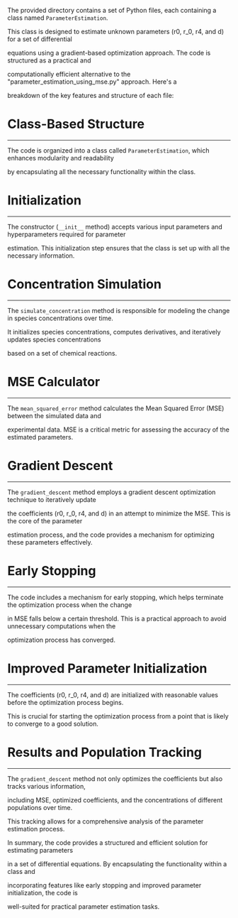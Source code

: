 
The provided directory contains a set of Python files, each containing a class named `ParameterEstimation`.

This class  is designed  to  estimate  unknown  parameters  (r0, r_0, r4, and d) for a set of differential

equations  using a  gradient-based  optimization  approach.  The code  is  structured  as  a practical and

computationally  efficient  alternative  to the  "parameter_estimation_using_mse.py"  approach.  Here's  a

breakdown of the key features and structure of each file:


# Class-Based Structure
----------------------------------------------------------------------------------------------------------
The code is organized into a class called `ParameterEstimation`, which enhances modularity and readability

by encapsulating all the necessary functionality within the class.


# Initialization
--------------------------------------------------------------------------------------------------------------
The constructor (`__init__` method) accepts various input parameters and hyperparameters required for parameter

estimation. This initialization step ensures that the class is set up with all the necessary information.


# Concentration Simulation
--------------------------------------------------------------------------------------------------------------
The `simulate_concentration` method is responsible for modeling the change in species concentrations over time.

It initializes species concentrations,  computes derivatives,  and iteratively  updates species concentrations

based on a set of chemical reactions.


# MSE Calculator
---------------------------------------------------------------------------------------------------------------
The `mean_squared_error` method calculates the Mean Squared Error (MSE) between the simulated data and

experimental data. MSE is a critical metric for assessing the accuracy of the estimated parameters.



# Gradient Descent
--------------------------------------------------------------------------------------------------------------
The `gradient_descent` method employs  a  gradient descent optimization technique  to  iteratively  update

the coefficients (r0, r_0, r4, and d) in an attempt to minimize the MSE. This is the core of the parameter

estimation process, and the code provides a mechanism for optimizing these parameters effectively.



# Early Stopping
----------------------------------------------------------------------------------------------------------------
The code includes a mechanism for early stopping, which helps terminate the optimization process when the change

in MSE falls below a certain threshold. This is a practical approach to avoid unnecessary  computations when the

optimization process has converged.



# Improved Parameter Initialization
------------------------------------------------------------------------------------------------------------------
The coefficients (r0, r_0, r4, and d) are initialized with reasonable values before the optimization process begins.

This is crucial for starting the optimization process from a point that is likely to converge to a good solution.


# Results and Population Tracking
---------------------------------------------------------------------------------------------------------------
The `gradient_descent` method not only optimizes the coefficients but also tracks various information,

including MSE, optimized coefficients, and the concentrations of different populations over time.

This tracking allows for a comprehensive analysis of the parameter estimation process.





In summary, the code provides a structured and  efficient solution for estimating parameters

in a set of  differential  equations. By  encapsulating the  functionality within a class and

incorporating features like early stopping and improved parameter initialization, the code is

well-suited for practical parameter estimation tasks.

